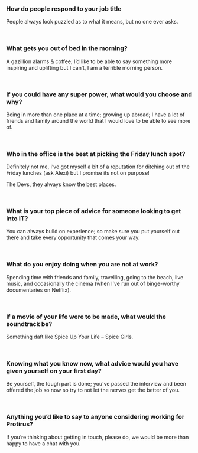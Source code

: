 ### How do people respond to your job title

People always look puzzled as to what it means, but no one ever asks. 

<br/>

### What gets you out of bed in the morning?

A gazillion alarms & coffee; I’d like to be able to say something more inspiring and uplifting but I can’t, I am a terrible morning person.

<br/>

### If you could have any super power, what would you choose and why?

Being in more than one place at a time; growing up abroad; I have a lot of friends and family around the world that I would love to be able to see more of.

<br/>

### Who in the office is the best at picking the Friday lunch spot?

Definitely not me, I’ve got myself a bit of a reputation for ditching out of the Friday lunches (ask Alexi) but I promise its not on purpose! 

The Devs, they always know the best places.

<br/>

### What is your top piece of advice for someone looking to get into IT?

You can always build on experience; so make sure you put yourself out there and take every opportunity that comes your way.

<br/>

### What do you enjoy doing when you are not at work?

Spending time with friends and family, travelling, going to the beach, live music, and occasionally the cinema (when I’ve run out of binge-worthy documentaries on Netflix). 

<br/>

### If a movie of your life were to be made, what would the soundtrack be?

Something daft like Spice Up Your Life – Spice Girls.

<br/>

### Knowing what you know now, what advice would you have given yourself on your first day?

Be yourself, the tough part is done; you’ve passed the interview and been offered the job so now so try to not let the nerves get the better of you.

<br/>

### Anything you’d like to say to anyone considering working for Protirus?

If you’re thinking about getting in
touch, please do, we would be more than happy to have a chat with you.